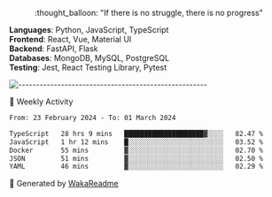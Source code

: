 <p align="center"> 
  :thought_balloon: "If there is no struggle, there is no progress"
</p>

<p align="left">
  <strong>Languages</strong>: Python, JavaScript, TypeScript<br>
  <strong>Frontend</strong>: React, Vue, Material UI<br>
  <strong>Backend</strong>: FastAPI, Flask<br>
  <strong>Databases</strong>: MongoDB, MySQL, PostgreSQL<br>
  <strong>Testing</strong>: Jest, React Testing Library, Pytest<br>
</p>

![-----------------------------------------------------](https://raw.githubusercontent.com/andreasbm/readme/master/assets/lines/vintage.png)

🎯 Weekly Activity

<!--START_SECTION:waka-->

```txt
From: 23 February 2024 - To: 01 March 2024

TypeScript   28 hrs 9 mins   ████████████████████▓░░░░   82.47 %
JavaScript   1 hr 12 mins    █░░░░░░░░░░░░░░░░░░░░░░░░   03.52 %
Docker       55 mins         ▓░░░░░░░░░░░░░░░░░░░░░░░░   02.70 %
JSON         51 mins         ▓░░░░░░░░░░░░░░░░░░░░░░░░   02.50 %
YAML         46 mins         ▓░░░░░░░░░░░░░░░░░░░░░░░░   02.29 %
```

<!--END_SECTION:waka-->


🚀 Generated by [WakaReadme](https://github.com/athul/waka-readme)
